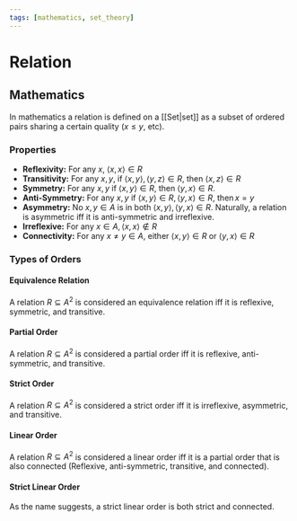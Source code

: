 ```yaml
---
tags: [mathematics, set_theory]
---
```

# Relation

## Mathematics

In mathematics a relation is defined on a [[Set|set]] as a subset of ordered pairs sharing a certain quality ($x \leq y$, etc).

### Properties

- **Reflexivity:** For any $x$, $\left< x,x \right>\in R$
- **Transitivity:** For any $x, y$, if $\left< x,y \right>, \left< y,z \right>\in R$, then $\left< x,z \right> \in R$
- **Symmetry:** For any $x,y$ if $\left< x,y \right> \in R$, then $\left< y,x \right> \in R$.
- **Anti-Symmetry:** For any $x,y$ if $\left< x,y \right>\in R,\left< y,x \right>\in R \text{, then}\, x=y$
- **Asymmetry:** No $x,y \in A$ is in both $\left< x,y \right>,\left< y,x \right>\in R$. Naturally, a relation is asymmetric iff it is anti-symmetric and irreflexive.
- **Irreflexive:** For any $x \in A,\left< x,x \right> \notin R$
- **Connectivity:** For any $x \neq y \in A$, either $\left< x,y \right> \in R$ or $\left< y,x \right> \in R$

### Types of Orders

#### Equivalence Relation

A relation $R \subseteq A^2$ is considered an equivalence relation iff it is reflexive, symmetric, and transitive.

#### Partial Order

A relation $R \subseteq A^2$ is considered a partial order iff it is reflexive, anti-symmetric, and transitive.

#### Strict Order

A relation $R \subseteq A^2$ is considered a strict order iff it is irreflexive, asymmetric, and transitive.

#### Linear Order

A relation $R \subseteq A^2$ is considered a linear order iff it is a partial order that is also connected (Reflexive, anti-symmetric, transitive, and connected).

#### Strict Linear Order

As the name suggests, a strict linear order is both strict and connected.